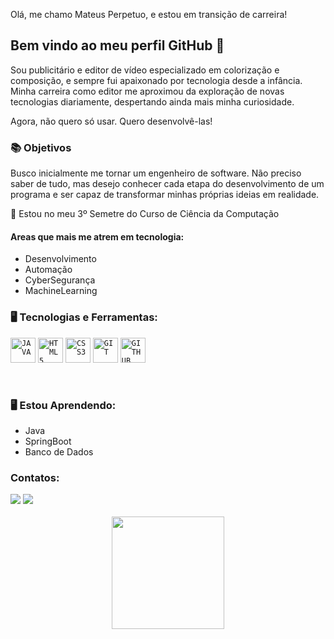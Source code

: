  Olá, me chamo Mateus Perpetuo, e estou em transição de carreira! 
## Bem vindo ao meu perfil GitHub 👋

Sou publicitário e editor de vídeo especializado em colorização e composição, e sempre fui apaixonado por tecnologia desde a infância. Minha carreira como editor me aproximou da exploração de novas tecnologias diariamente, despertando ainda mais minha curiosidade.

Agora, não quero só usar. Quero desenvolvê-las!

### 📚 Objetivos

Busco inicialmente me tornar um engenheiro de software. Não preciso saber de tudo, mas desejo conhecer cada etapa do desenvolvimento de um programa e ser capaz de transformar minhas próprias ideias em realidade.

📖 Estou no meu 3º Semetre do Curso de Ciência da Computação

#### Areas que mais me atrem em tecnologia:

- Desenvolvimento
- Automação
- CyberSegurança
- MachineLearning


### 🖥️ Tecnologias e Ferramentas: 

<code><img width="40px" src="https://cdn.jsdelivr.net/gh/devicons/devicon@latest/icons/java/java-original.svg" title = "JAVA"/></code>
<code><img width="40px" src="https://cdn.jsdelivr.net/gh/devicons/devicon/icons/html5/html5-original-wordmark.svg" title = "HTML5"/></code>
<code><img width="40px" src="https://cdn.jsdelivr.net/gh/devicons/devicon/icons/css3/css3-original-wordmark.svg" title = "CSS3"/></code>
<code><img width="40px" src="https://cdn.jsdelivr.net/gh/devicons/devicon/icons/git/git-original.svg" title = "GIT"/></code>
<code><img width="40px" src="https://cdn.jsdelivr.net/gh/devicons/devicon@latest/icons/github/github-original.svg"  title = "GITHUB"/></code>

</br>


### 🖥️ Estou Aprendendo: 
- Java
- SpringBoot
- Banco de Dados


### Contatos:

<div>
<a href = "mailto: mateus_perpetuo@outlook.com"><img loading="lazy" src="https://img.shields.io/badge/Gmail-D14836?style=for-the-badge&logo=gmail&logoColor=white" target="_blank"></a>
<a href="https://www.linkedin.com/in/mateusperpetuo" target="_blank"><img loading="lazy" src="https://img.shields.io/badge/-LinkedIn-%230077B5?style=for-the-badge&logo=linkedin&logoColor=white" target="_blank"></a>   
</div>
</br>

<div align="center">
<a href="https://github.com/MateusPerpetuo">
  <! -- <img height="180em" src="https://github-readme-stats-eight-theta.vercel.app/api?username=MateusPerpetuo&show_icons=true&theme=algolia&include_all_commits=true&count_private=true"/>
  <img height="180em" src="https://github-readme-stats-eight-theta.vercel.app/api/top-langs/?username=MateusPerpetuo&layout=compact&langs_count=8&theme=algolia"/>
</a>
</div>

